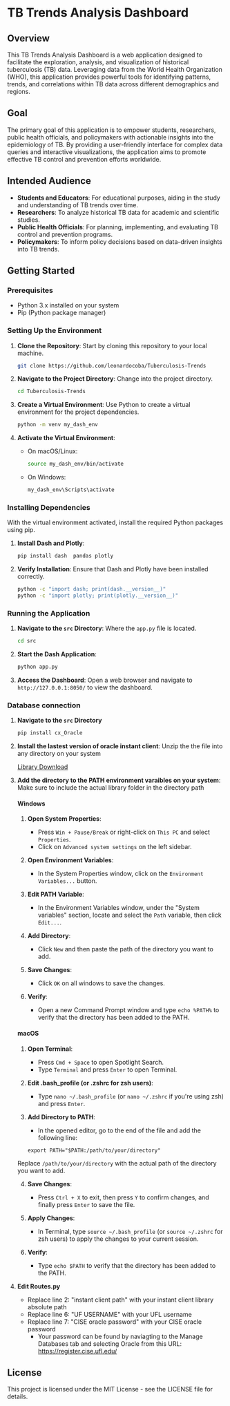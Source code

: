 # TB Trends Analysis Dashboard

## Overview

This TB Trends Analysis Dashboard is a web application designed to facilitate the exploration, analysis, and visualization of historical tuberculosis (TB) data. Leveraging data from the World Health Organization (WHO), this application provides powerful tools for identifying patterns, trends, and correlations within TB data across different demographics and regions.

## Goal

The primary goal of this application is to empower students, researchers, public health officials, and policymakers with actionable insights into the epidemiology of TB. By providing a user-friendly interface for complex data queries and interactive visualizations, the application aims to promote effective TB control and prevention efforts worldwide.

## Intended Audience

- **Students and Educators**: For educational purposes, aiding in the study and understanding of TB trends over time.
- **Researchers**: To analyze historical TB data for academic and scientific studies.
- **Public Health Officials**: For planning, implementing, and evaluating TB control and prevention programs.
- **Policymakers**: To inform policy decisions based on data-driven insights into TB trends.

## Getting Started

### Prerequisites

- Python 3.x installed on your system
- Pip (Python package manager)

### Setting Up the Environment

1. **Clone the Repository**: Start by cloning this repository to your local machine.

   ```bash
   git clone https://github.com/leonardocoba/Tuberculosis-Trends
   ```

2. **Navigate to the Project Directory**: Change into the project directory.

   ```bash
   cd Tuberculosis-Trends
   ```

3. **Create a Virtual Environment**: Use Python to create a virtual environment for the project dependencies.

   ```bash
   python -m venv my_dash_env
   ```

4. **Activate the Virtual Environment**:

   - On macOS/Linux:
     ```bash
     source my_dash_env/bin/activate
     ```

   - On Windows:
     ```cmd
     my_dash_env\Scripts\activate
     ```

### Installing Dependencies

With the virtual environment activated, install the required Python packages using pip.

1. **Install Dash and Plotly**:

   ```bash
   pip install dash  pandas plotly
   ```

2. **Verify Installation**: Ensure that Dash and Plotly have been installed correctly.

   ```bash
   python -c "import dash; print(dash.__version__)"
   python -c "import plotly; print(plotly.__version__)"
   ```

### Running the Application

1. **Navigate to the `src` Directory**: Where the `app.py` file is located.

   ```bash
   cd src
   ```

2. **Start the Dash Application**:

   ```bash
   python app.py
   ```

3. **Access the Dashboard**: Open a web browser and navigate to `http://127.0.0.1:8050/` to view the dashboard.

### Database connection 

1. **Navigate to the `src` Directory**

   ```bash
   pip install cx_Oracle
   ```

2. **Install the lastest version of oracle instant client**: Unzip the the file into any directory on your system

   [Library Download](https://www.oracle.com/database/technologies/instant-client/winx64-64-downloads.html)

3. **Add the directory to the PATH environment varaibles on your system**: Make sure to include the actual library folder in the directory path
   #### Windows

   1. **Open System Properties**:
      - Press `Win + Pause/Break` or right-click on `This PC` and select `Properties`.
      - Click on `Advanced system settings` on the left sidebar.

   2. **Open Environment Variables**:
      - In the System Properties window, click on the `Environment Variables...` button.

   3. **Edit PATH Variable**:
      - In the Environment Variables window, under the "System variables" section, locate and select the `Path` variable, then click `Edit...`.

   4. **Add Directory**:
      - Click `New` and then paste the path of the directory you want to add.

   5. **Save Changes**:
      - Click `OK` on all windows to save the changes.

   6. **Verify**:
      - Open a new Command Prompt window and type `echo %PATH%` to verify that the directory has been added to the PATH.

   #### macOS

   1. **Open Terminal**:
      - Press `Cmd + Space` to open Spotlight Search.
      - Type `Terminal` and press `Enter` to open Terminal.

   2. **Edit .bash_profile (or .zshrc for zsh users)**:
      - Type `nano ~/.bash_profile` (or `nano ~/.zshrc` if you're using zsh) and press `Enter`.

   3. **Add Directory to PATH**:
      - In the opened editor, go to the end of the file and add the following line:
      ```
      export PATH="$PATH:/path/to/your/directory"
      ```
     Replace `/path/to/your/directory` with the actual path of the directory you want to add.

   4. **Save Changes**:
      - Press `Ctrl + X` to exit, then press `Y` to confirm changes, and finally press `Enter` to save the file.

   5. **Apply Changes**:
      - In Terminal, type `source ~/.bash_profile` (or `source ~/.zshrc` for zsh users) to apply the changes to your current session.

   6. **Verify**:
      - Type `echo $PATH` to verify that the directory has been added to the PATH.

4. **Edit Routes.py**
      - Replace line 2: "instant client path" with your instant client library absolute path
      - Replace line 6: "UF USERNAME" with your UFL username
      - Replace line 7: "CISE oracle password" with your CISE oracle password
         - Your password can be found by naviagting to the Manage Databases tab and selecting Oracle from this URL: https://register.cise.ufl.edu/

## License

This project is licensed under the MIT License - see the LICENSE file for details.

